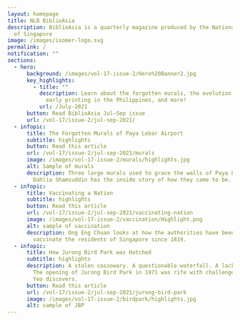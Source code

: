 ```yaml
---
layout: homepage
title: NLB BiblioAsia
description: BiblioAsia is a quarterly magazine produced by the National Library
  of Singapore
image: /images/isomer-logo.svg
permalink: /
notification: ""
sections:
  - hero:
      background: /images/vol-17-issue-2/Hero%20Banner2.jpg
      key_highlights:
        - title: ""
          description: Learn about the forgotten murals, the evolution of Mulan's story,
            early printing in the Philippines, and more!
          url: /July-2021
      button: Read BiblioAsia Jul–Sep issue
      url: /vol-17/issue-2/jul-sep-2021/
  - infopic:
      title: The Forgotten Murals of Paya Lebar Airport
      subtitle: highlights
      button: Read this article
      url: /vol-17/issue-2/jul-sep-2021/murals
      image: /images/vol-17-issue-2/murals/highlights.jpg
      alt: Sample of murals
      description: Three large murals used to grace the walls of Paya Lebar Airport.
        Dahlia Shamsuddin has the inside story of how they came to be.
  - infopic:
      title: Vaccinating a Nation
      subtitle: highlights
      button: Read this article
      url: /vol-17/issue-2/jul-sep-2021/vaccinating-nation
      image: /images/vol-17-issue-2/vaccination/Highlight.png
      alt: sample of vaccination
      description: Ong Eng Chuan looks at how the authorities have been trying to
        vaccinate the residents of Singapore since 1819.
  - infopic:
      title: How Jurong Bird Park was Hatched
      subtitle: highlights
      description: A stolen cassowary. A questionable waterfall. A lack of falconers.
        The opening of Jurong Bird Park in 1971 was rife with challenges, as Zoe
        Yeo discovers.
      button: Read this article
      url: /vol-17/issue-2/jul-sep-2021/jurong-bird-park
      image: /images/vol-17-issue-2/birdpark/highlights.jpg
      alt: sample of JBP
---
```

